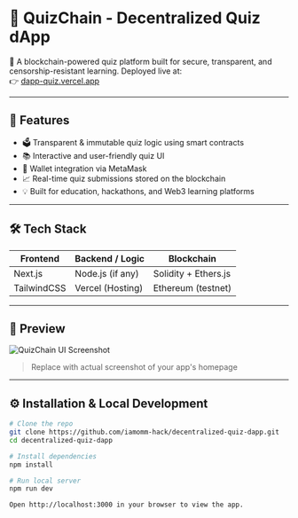 # 🧠 QuizChain - Decentralized Quiz dApp

🎯 A blockchain-powered quiz platform built for secure, transparent, and censorship-resistant learning. Deployed live at:  
👉 [dapp-quiz.vercel.app](https://dapp-quiz.vercel.app)

---

## 🚀 Features

- 🗳️ Transparent & immutable quiz logic using smart contracts
- 📚 Interactive and user-friendly quiz UI
- 🦊 Wallet integration via MetaMask
- 📈 Real-time quiz submissions stored on the blockchain
- 💡 Built for education, hackathons, and Web3 learning platforms

---

## 🛠️ Tech Stack

| Frontend    | Backend / Logic  | Blockchain      |
|-------------|------------------|-----------------|
| Next.js     | Node.js (if any) | Solidity + Ethers.js |
| TailwindCSS | Vercel (Hosting) | Ethereum (testnet) |

---

## 📸 Preview

![QuizChain UI Screenshot](preview.png)

> Replace with actual screenshot of your app's homepage

---

## ⚙️ Installation & Local Development

```bash
# Clone the repo
git clone https://github.com/iamomm-hack/decentralized-quiz-dapp.git
cd decentralized-quiz-dapp

# Install dependencies
npm install

# Run local server
npm run dev

Open http://localhost:3000 in your browser to view the app.
